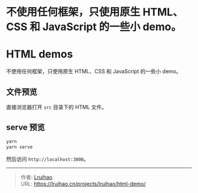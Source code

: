 # 不使用任何框架，只使用原生 HTML、CSS 和 JavaScript 的一些小 demo。

# HTML demos

不使用任何框架，只使用原生 HTML、CSS 和 JavaScript 的一些小 demo。

## 文件预览

直接浏览器打开 `src` 目录下的 HTML 文件。

## serve 预览

```bash
yarn
yarn serve
```

然后访问 `http://localhost:3000`。


---

> 作者: [Lruihao](https://github.com/Lruihao)  
> URL: https://lruihao.cn/projects/lruihao/html-demo/  

